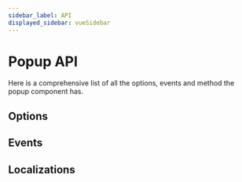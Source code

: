 ```yaml
---
sidebar_label: API
displayed_sidebar: vueSidebar
---
```


# Popup API

Here is a comprehensive list of all the options, events and method the popup component has.

<div className="option-list">

## Options

## Events

## Localizations

</div>